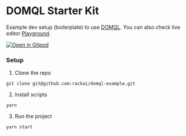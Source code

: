 # DOMQL Starter Kit
Example dev setup (boilerplate) to use [DOMQL](https://github.com/rackai/domql). You can also check live editor [Playground](https://rackai.github.io/playground/).

[![Open in Gitpod](https://gitpod.io/button/open-in-gitpod.svg)](https://gitpod.io/#https://github.com/rackai/domql-example)

### Setup

1. Clone the repo
```
git clone git@github.com:rackai/domql-example.git
```

2. Install scripts
```
yarn
```

3. Run the project
```
yarn start
```

